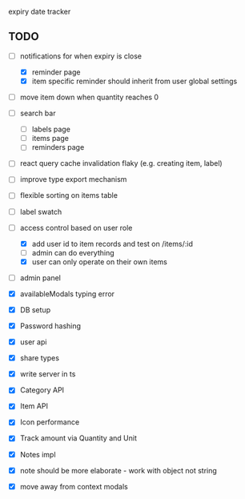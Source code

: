 expiry date tracker

## TODO

- [ ] notifications for when expiry is close
  - [x] reminder page
  - [x] item specific reminder should inherit from user global settings
- [ ] move item down when quantity reaches 0
- [ ] search bar
  - [ ] labels page
  - [ ] items page
  - [ ] reminders page
- [ ] react query cache invalidation flaky (e.g. creating item, label)
- [ ] improve type export mechanism
- [ ] flexible sorting on items table
- [ ] label swatch
- [ ] access control based on user role

  - [x] add user id to item records and test on /items/:id
  - [ ] admin can do everything
  - [x] user can only operate on their own items

- [ ] admin panel
- [x] availableModals typing error
- [x] DB setup
- [x] Password hashing
- [x] user api
- [x] share types
- [x] write server in ts
- [x] Category API
- [x] Item API
- [x] Icon performance
- [x] Track amount via Quantity and Unit
- [x] Notes impl
- [x] note should be more elaborate - work with object not string
- [x] move away from context modals
